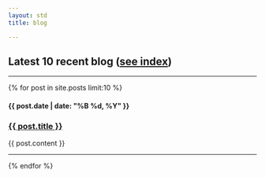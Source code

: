 ```yaml
---
layout: std
title: blog

---
```


<div>
 <h2>Latest 10 recent blog
 (<a href="/blog
/archive.html">see index</a>)</h2>
 <hr>
 {% for post in site.posts limit:10 %}
 <h4>{{ post.date | date: "%B %d, %Y" }}</h4>
 <h3><a href="{{ post.url }}">{{ post.title }}</a></h3>
 {{ post.content }}
 <hr>
 {% endfor %}
</div>
